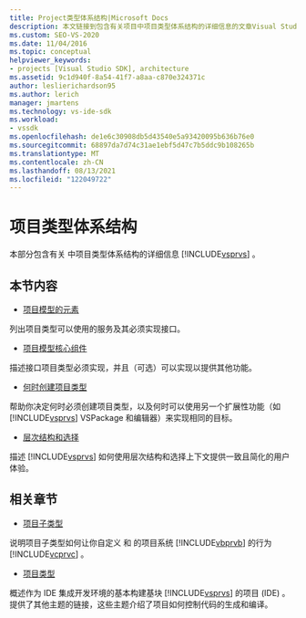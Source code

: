 ```yaml
---
title: Project类型体系结构|Microsoft Docs
description: 本文链接到包含有关项目中项目类型体系结构的详细信息的文章Visual Studio。
ms.custom: SEO-VS-2020
ms.date: 11/04/2016
ms.topic: conceptual
helpviewer_keywords:
- projects [Visual Studio SDK], architecture
ms.assetid: 9c1d940f-8a54-41f7-a8aa-c870e324371c
author: leslierichardson95
ms.author: lerich
manager: jmartens
ms.technology: vs-ide-sdk
ms.workload:
- vssdk
ms.openlocfilehash: de1e6c30908db5d43540e5a93420095b636b76e0
ms.sourcegitcommit: 68897da7d74c31ae1ebf5d47c7b5ddc9b108265b
ms.translationtype: MT
ms.contentlocale: zh-CN
ms.lasthandoff: 08/13/2021
ms.locfileid: "122049722"
---
```

# <a name="project-types-architecture"></a>项目类型体系结构
本部分包含有关 中项目类型体系结构的详细信息 [!INCLUDE[vsprvs](../../code-quality/includes/vsprvs_md.md)] 。

## <a name="in-this-section"></a>本节内容
- [项目模型的元素](../../extensibility/internals/elements-of-a-project-model.md)

 列出项目类型可以使用的服务及其必须实现接口。

- [项目模型核心组件](../../extensibility/internals/project-model-core-components.md)

 描述接口项目类型必须实现，并且（可选）可以实现以提供其他功能。

- [何时创建项目类型](../../extensibility/internals/when-to-create-project-types.md)

 帮助你决定何时必须创建项目类型，以及何时可以使用另一个扩展性功能（如 [!INCLUDE[vsprvs](../../code-quality/includes/vsprvs_md.md)] VSPackage 和编辑器）来实现相同的目标。

- [层次结构和选择](../../extensibility/internals/hierarchies-and-selection.md)

 描述 [!INCLUDE[vsprvs](../../code-quality/includes/vsprvs_md.md)] 如何使用层次结构和选择上下文提供一致且简化的用户体验。

## <a name="related-sections"></a>相关章节
- [项目子类型](../../extensibility/internals/project-subtypes.md)

 说明项目子类型如何让你自定义 和 的项目系统 [!INCLUDE[vbprvb](../../code-quality/includes/vbprvb_md.md)] 的行为 [!INCLUDE[vcprvc](../../code-quality/includes/vcprvc_md.md)] 。

- [项目类型](../../extensibility/internals/project-types.md)

 概述作为 IDE 集成开发环境的基本构建基块 [!INCLUDE[vsprvs](../../code-quality/includes/vsprvs_md.md)] 的项目 (IDE) 。 提供了其他主题的链接，这些主题介绍了项目如何控制代码的生成和编译。
